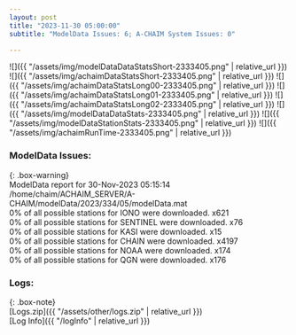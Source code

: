 ```yaml
---
layout: post
title: "2023-11-30 05:00:00"
subtitle: "ModelData Issues: 6; A-CHAIM System Issues: 0"

---
```


![]({{ "/assets/img/modelDataDataStatsShort-2333405.png" | relative_url }})
![]({{ "/assets/img/achaimDataStatsShort-2333405.png" | relative_url }})
![]({{ "/assets/img/achaimDataStatsLong00-2333405.png" | relative_url }})
![]({{ "/assets/img/achaimDataStatsLong01-2333405.png" | relative_url }})
![]({{ "/assets/img/achaimDataStatsLong02-2333405.png" | relative_url }})
![]({{ "/assets/img/modelDataDataStats-2333405.png" | relative_url }})
![]({{ "/assets/img/modelDataStationStats-2333405.png" | relative_url }})
![]({{ "/assets/img/achaimRunTime-2333405.png" | relative_url }})


### ModelData Issues:  
  
{: .box-warning}  
 ModelData report for 30-Nov-2023 05:15:14   
 /home/chaim/ACHAIM_SERVER/A-CHAIM/modelData/2023/334/05/modelData.mat   
 0% of all possible stations for IONO were downloaded. x621   
 0% of all possible stations for SENTINEL were downloaded. x76   
 0% of all possible stations for KASI were downloaded. x15   
 0% of all possible stations for CHAIN were downloaded. x4197   
 0% of all possible stations for NOAA were downloaded. x174   
 0% of all possible stations for QGN were downloaded. x176   
  


### Logs:  
  
{: .box-note}  
[Logs.zip]({{ "/assets/other/logs.zip" | relative_url }})  
[Log Info]({{ "/logInfo" | relative_url }})  
